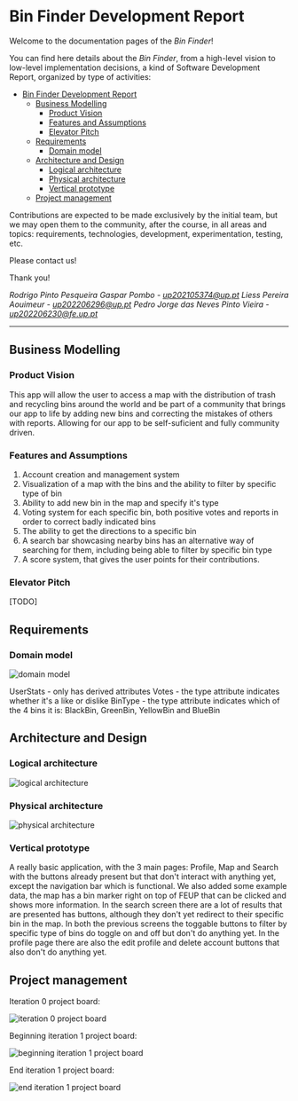 <!-- README.md for LEIC-ES-2023-24 -->

# Bin Finder Development Report

Welcome to the documentation pages of the _Bin Finder_!

You can find here details about the _Bin Finder_, from a high-level vision to low-level implementation decisions, a kind of Software Development Report, organized by type of activities: 

- [Bin Finder Development Report](#bin-finder-development-report)
  - [Business Modelling](#business-modelling)
    - [Product Vision](#product-vision)
    - [Features and Assumptions](#features-and-assumptions)
    - [Elevator Pitch](#elevator-pitch)
  - [Requirements](#requirements)
    - [Domain model](#domain-model)
  - [Architecture and Design](#architecture-and-design)
    - [Logical architecture](#logical-architecture)
    - [Physical architecture](#physical-architecture)
    - [Vertical prototype](#vertical-prototype)
  - [Project management](#project-management)

Contributions are expected to be made exclusively by the initial team, but we may open them to the community, after the course, in all areas and topics: requirements, technologies, development, experimentation, testing, etc.

Please contact us!

Thank you!

*Rodrigo Pinto Pesqueira Gaspar Pombo - up202105374@up.pt*
*Liess Pereira Aouimeur - up202206296@up.pt*
*Pedro Jorge das Neves Pinto Vieira - up202206230@fe.up.pt*

---
## Business Modelling

### Product Vision

This app will allow the user to access a map with the distribution of trash and recycling bins around the world and be part of a community that brings our app to life by adding new bins and correcting the mistakes of others with reports. Allowing for our app to be self-suficient and fully community driven.

### Features and Assumptions

1. Account creation and management system
2. Visualization of a map with the bins and the ability to filter by specific type of bin
3. Ability to add new bin in the map and specify it's type
4. Voting system for each specific bin, both positive votes and reports in order to correct badly indicated bins
5. The ability to get the directions to a specific bin
6. A search bar showcasing nearby bins has an alternative way of searching for them, including being able to filter by specific bin type
7. A score system, that gives the user points for their contributions.

### Elevator Pitch

[TODO]

## Requirements

### Domain model

![domain model](https://github.com/FEUP-LEIC-ES-2023-24/2LEIC13T3/raw/main/domain_model.jpeg)

UserStats - only has derived attributes
Votes - the type attribute indicates whether it's a like or dislike
BinType - the type attribute indicates which of the 4 bins it is: BlackBin, GreenBin, YellowBin and BlueBin

## Architecture and Design

### Logical architecture

![logical architecture](https://github.com/FEUP-LEIC-ES-2023-24/2LEIC13T3/raw/main/logical_architecture.jpg)

### Physical architecture

![physical architecture](https://github.com/FEUP-LEIC-ES-2023-24/2LEIC13T3/raw/main/physical_architecture.jpg)

### Vertical prototype

A really basic application, with the 3 main pages: Profile, Map and Search with the buttons already present but that don't interact with anything yet, except the navigation bar which is functional.
We also added some example data, the map has a bin marker right on top of FEUP that can be clicked and shows more information. In the search screen there are a lot of results that are presented has buttons, although they don't yet redirect to their specific bin in the map. In both the previous screens the toggable buttons to filter by specific type of bins do toggle on and off but don't do anything yet. In the profile page there are also the edit profile and delete account buttons that also don't do anything yet.

## Project management

Iteration 0 project board:

![iteration 0 project board](https://github.com/FEUP-LEIC-ES-2023-24/2LEIC13T3/raw/main/project_board_screenshot.png)

Beginning iteration 1 project board:

![beginning iteration 1 project board](https://github.com/FEUP-LEIC-ES-2023-24/2LEIC13T3/raw/main/beginning_iteration_1_project_board_screenshot.png)

End iteration 1 project board:

![end iteration 1 project board](https://github.com/FEUP-LEIC-ES-2023-24/2LEIC13T3/raw/main/end_iteration_1_project_board_screenshot.png)